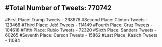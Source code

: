 #Total Number of Tweets: 770742 
---
#First Place: Trump Tweets - 268978
#Second Place: Clinton Tweets - 123468
#Third Place: Jeb! Tweets - 114149
#Fourth Place: Cruz Tweets - 104616
#Fifth Place: Rubio Tweets - 72320
#Sixth Place: Sanders Tweets - 60265
#Seventh Place: Carson Tweets - 15862
#Last Place: Kasich Tweets - 11084

